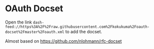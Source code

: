 # OAuth Docset

Open the link `dash-feed://https%3A%2F%2Fraw.githubusercontent.com%2Fkokukuma%2Foauth-docset%2Fmaster%2Foauth.xml` to add the docset.


Almost based on https://github.com/nlohmann/rfc-docset
